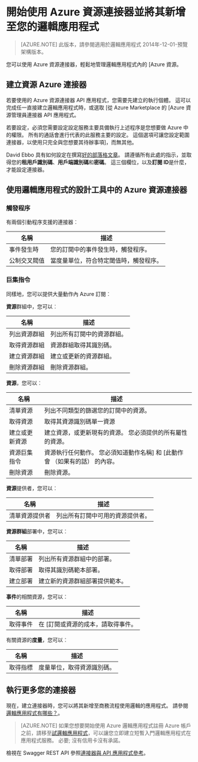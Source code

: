 <properties
   pageTitle="使用邏輯應用程式中的 Azure 資源連接器 |Microsoft Azure 應用程式服務"
   description="如何建立及設定 Azure 資源連接器或 API 應用程式，並將其用於 Azure 應用程式服務中的邏輯應用程式"
   services="logic-apps"
   documentationCenter=".net,nodejs,java"
   authors="stepsic-microsoft-com"
   manager="erikre"
   editor=""/>

<tags
   ms.service="logic-apps"
   ms.devlang="multiple"
   ms.topic="article"
   ms.tgt_pltfrm="na"
   ms.workload="integration"
   ms.date="09/01/2016"
   ms.author="stepsic"/>

# <a name="get-started-with-the-azure-resource-connector-and-add-it-to-your-logic-app"></a>開始使用 Azure 資源連接器並將其新增至您的邏輯應用程式
>[AZURE.NOTE] 此版本，請參閱適用於邏輯應用程式 2014年-12-01-預覽架構版本。

您可以使用 Azure 資源連接器，輕鬆地管理邏輯應用程式內的 [Azure 資源。

## <a name="create-the-azure-resource-connector"></a>建立資源 Azure 連接器
若要使用的 Azure 資源連接器 API 應用程式，您需要先建立的執行個體。 這可以完成任一直接建立邏輯應用程式時，或選取 [從 Azure Marketplace 的 [Azure 資源管理員連接器 API 應用程式。

若要設定，必須您需要設定設定服務主要具備執行上述程序是您想要做 Azure 中的權限。 所有的通話會進行代表的此服務主要的設定。 這個選項可讓您設定範圍連接器，以使用只完全與您想要其待辦事項]，而無其他。

David Ebbo 具有如何設定在撰寫[好的部落格文章](http://blog.davidebbo.com/2014/12/azure-service-principal.html)。 請遵循所有此處的指示，並取得您的**租用戶識別碼**、**用戶端識別碼**和**密碼**。 這三個欄位，以及**訂閱 ID**是什麼，才能設定連接器。

## <a name="using-the-azure-resource-connector-in-logic-apps-designer"></a>使用邏輯應用程式的設計工具中的 Azure 資源連接器
### <a name="trigger"></a>觸發程序
有兩個引動程序支援的連接器︰

名稱 | 描述
---- | -----------
事件發生時 | 您的訂閱中的事件發生時，觸發程序。
公制交叉閥值 |  當度量單位，符合特定閾值時，觸發程序。

### <a name="action"></a>巨集指令

同樣地，您可以提供大量動作內 Azure 訂閱︰

**資源**群組中，您可以︰

名稱 | 描述
---- | -----------
列出資源群組 | 列出所有訂閱中的資源群組。
取得資源群組 | 資源群組取得其識別碼。
建立資源群組 | 建立或更新的資源群組。
刪除資源群組 | 刪除資源群組。

**資源**，您可以︰

名稱 | 描述
---- | -----------
清單資源 | 列出不同類型的篩選您的訂閱中的資源。
取得資源 | 取得其資源識別碼單一資源
建立或更新資源 | 建立資源，或更新現有的資源。 您必須提供的所有屬性的資源。
資源巨集指令 |  資源執行任何動作。 您必須知道動作名稱] 和 [此動作會 （如果有的話） 的內容。
刪除資源 | 刪除資源。

**資源**提供者，您可以︰

名稱 | 描述
---- | -----------
清單資源提供者 | 列出所有訂閱中可用的資源提供者。

**資源群組**部署中，您可以︰

名稱 | 描述
---- | -----------
清單部署 | 列出所有資源群組中的部署。
取得部署 | 取得其識別碼範本部署。
建立部署 | 建立新的資源群組部署提供範本。

**事件**的相關資源，您可以︰

名稱 | 描述
---- | -----------
取得事件 | 在 [訂閱或資源的成本，請取得事件。

有關資源的**度量**，您可以︰

名稱 | 描述
---- | -----------
取得指標 | 度量單位，取得資源識別碼。

## <a name="do-more-with-your-connector"></a>執行更多您的連接器
現在，建立連接器時，您可以將其新增至商務流程使用邏輯的應用程式。 請參閱[邏輯應用程式有哪些？](app-service-logic-what-are-logic-apps.md)。

>[AZURE.NOTE] 如果您想要開始使用 Azure 邏輯應用程式註冊 Azure 帳戶之前，請移至[試邏輯應用程式](https://tryappservice.azure.com/?appservice=logic)，可以讓您立即建立短暫入門邏輯應用程式在應用程式服務。 必要; 沒有信用卡沒有承諾。

檢視在 Swagger REST API 參照[連接器與 API 應用程式參考](http://go.microsoft.com/fwlink/p/?LinkId=529766)。

<!--References -->

<!--Links -->
[Creating a Logic app]: app-service-logic-create-a-logic-app.md

